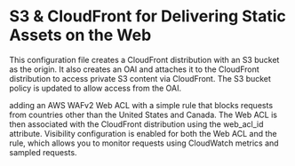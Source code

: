 # S3 & CloudFront for Delivering Static Assets on the Web

<!-- https://www.velotio.com/engineering-blog/s3-cloudfront-to-deliver-static-asset -->


This configuration file creates a CloudFront distribution with an S3 bucket as the origin. 
It also creates an OAI and attaches it to the CloudFront distribution to access private S3 content via CloudFront. 
The S3 bucket policy is updated to allow access from the OAI.

adding an AWS WAFv2 Web ACL with a simple rule that blocks requests from countries other than the United States and Canada.
The Web ACL is then associated with the CloudFront distribution using the web_acl_id attribute.
Visibility configuration is enabled for both the Web ACL and the rule, 
which allows you to monitor requests using CloudWatch metrics and sampled requests.